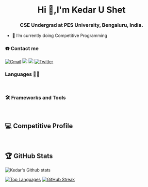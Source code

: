 <h1 align="center">Hi 👋,I'm Kedar U Shet</h1>

<h3 align="center">CSE Undergrad at PES University, Bengaluru, India.</h3>

- 🌱 I’m currently doing Competitive Programming

### ☎️ Contact me 

<a href = "mailto:kedarkedu01@gmail.com?subject=From your Github Profile" ><img alt="Gmail" src="https://img.shields.io/badge/Gmail-D14836?style=for-the-badge&logo=gmail&logoColor=white" /></a>
<a href = "https://www.linkedin.com/n/kedar-u-3456b810a/" ><img src="https://img.shields.io/badge/linkedin%20-%230077B5.svg?&style=for-the-badge&logo=linkedin&logoColor=white"/></a>
<a href = "https://www.instagram.com/kedar_shet/" ><img src="https://img.shields.io/badge/instagram%20-%23E4405F.svg?&style=for-the-badge&logo=Instagram&logoColor=white"/></a>
<a href = "https://twitter.com/kedar_shet" ><img alt="Twitter" src="https://img.shields.io/badge/twitter-%231DA1F2.svg?&style=for-the-badge&logo=Twitter&logoColor=white"/> </a>
<!-- <a href="https://www.reddit.com/user/aditeyabaral"><img alt="Reddit" src="https://img.shields.io/badge/Reddit-FF4500?style=for-the-badge&logo=reddit&logoColor=white" /></a> -->
<!-- <a href="https://t.me/aditeyabaral"><img alt="Telegram" src="https://img.shields.io/badge/Telegram-2CA5E0?style=for-the-badge&logo=telegram&logoColor=white" /></a> -->

### Languages 👨‍💻

<a href=""><img alt="" src="https://img.shields.io/badge/Python-3776AB?style=for-the-badge&logo=python&logoColor=white" /></a>
<a href=""><img alt="" src="https://img.shields.io/badge/C-00599C?style=for-the-badge&logo=c&logoColor=white" /></a>
<a href=""><img alt="" src="https://img.shields.io/badge/HTML-239120?style=for-the-badge&logo=html5&logoColor=white" /></a>
<a href=""><img alt="" src="https://img.shields.io/badge/Java-ED8B00?style=for-the-badge&logo=java&logoColor=white" /></a>
<a href=""><img alt="" src="https://img.shields.io/badge/MySQL-00000F?style=for-the-badge&logo=mysql&logoColor=white" /></a>
<a href=""><img alt="" src="https://img.shields.io/badge/C%23-239120?style=for-the-badge&logo=c-sharp&logoColor=white" /></a>

### 🛠 Frameworks and Tools

<a href=""><img alt="" src="https://img.shields.io/badge/Flask-000000?style=for-the-badge&logo=flask&logoColor=white" /></a>
<a href=""><img alt="" src="https://img.shields.io/badge/Jupyter-F37626.svg?&style=for-the-badge&logo=Jupyter&logoColor=white" /></a>
<a href=""><img alt="" src="https://img.shields.io/badge/Python-3776AB?style=for-the-badge&logo=python&logoColor=white" /></a>
<a href=""><img alt="" src="https://img.shields.io/badge/Bootstrap-563D7C?style=for-the-badge&logo=bootstrap&logoColor=white" /></a>
<a href=""><img alt="" src="https://img.shields.io/badge/Visual_Studio_Code-0078D4?style=for-the-badge&logo=visual%20studio%20code&logoColor=white" /></a>
<a href=""><img alt="" src="https://img.shields.io/badge/Colab-F9AB00?style=for-the-badge&logo=googlecolab&color=525252" /></a>
<a href=""><img alt="" src="https://img.shields.io/badge/Adobe-After%20Effects-CF96FD?style=for-the-badge&logo=Adobe-After-Effects&labelColor=393665&logoWidth=15" /></a>
<a href=""><img alt="" src="https://img.shields.io/badge/Adobe-Premiere%20Pro-9999FF?style=for-the-badge&logo=Adobe-Premiere%20Pro&labelColor=2f2f5b&logoWidth=15e" /></a>
<a href=""><img alt="" src="https://img.shields.io/badge/TensorFlow-FF6F00?style=for-the-badge&logo=tensorflow&logoColor=white" /></a>

## 💻 Competitive Profile
<a href="https://www.hackerrank.com/KedarUShet"><img alt="" src="https://img.shields.io/badge/-Hackerrank-2EC866?style=for-the-badge&logo=HackerRank&logoColor=white" /></a>
<a href="https://leetcode.com/kedarshet/"><img alt="" src="https://img.shields.io/badge/-LeetCode-FFA116?style=for-the-badge&logo=LeetCode&logoColor=black" /></a>
<a href="https://www.sololearn.com/profile/17905307"><img alt="" src="https://img.shields.io/badge/-Sololearn-3a464b?style=for-the-badge&logo=Sololearn&logoColor=white" /></a>
<!-- <a href=""><img alt="" src="https://img.shields.io/badge/-LeetCode-FFA116?style=for-the-badge&logo=LeetCode&logoColor=black" /></a> -->
  


## 🏆 GitHub Stats
![Kedar's Github stats](https://github-readme-stats.vercel.app/api?username=kedarshet&count_private=true&theme=tokyonight)

[![Top Languages](https://github-readme-stats.vercel.app/api/top-langs/?username=kedarshet&layout=compact&show_icons=true&theme=tokyonight)](https://github.com/DenverCoder1/github-readme-streak-stats)
[![GitHub Streak](https://github-readme-streak-stats.herokuapp.com/?user=kedarshet&theme=tokyonight)](https://github.com/DenverCoder1/github-readme-streak-stats)
